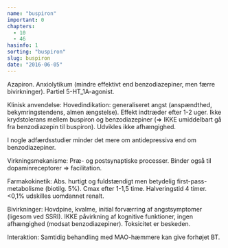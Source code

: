 ```yaml
---
name: "buspiron"
important: 0
chapters:
  - 10
  - 46
hasinfo: 1
sorting: "buspiron"
slug: buspiron
date: "2016-06-05"
---
```


Azapiron. Anxiolytikum (mindre effektivt end benzodiazepiner, men færre
bivirkninger). Partiel 5-HT_1A-agonist.

Klinisk anvendelse: Hovedindikation: generaliseret angst (anspændthed,
bekymringstendens, almen ængstelse). Effekt indtræder efter 1-2 uger. Ikke
krydstolerans mellem buspiron og benzodiazepiner (=> IKKE umiddelbart gå fra
benzodiazepin til buspiron). Udvikles ikke afhængighed.

I nogle adfærdsstudier minder det mere om antidepressiva end om benzodiazepiner.

Virkningsmekanisme: Præ- og postsynaptiske processer. Binder også til
dopaminreceptorer => facilitation.

Farmakokinetik: Abs. hurtigt og fuldstændigt men betydelig
first-pass-metabolisme (biotilg. 5%). Cmax efter 1-1,5 time. Halveringstid 4
timer. <0,1% udskilles uomdannet renalt.

Bivirkninger: Hovdpine, kvalme, initial forværring af angstsymptomer (ligesom
ved SSRI). IKKE påvirkning af kognitive funktioner, ingen afhængighed (modsat
benzodiazepiner). Toksicitet er beskeden.

Interaktion: Samtidig behandling med MAO-hæmmere kan give forhøjet BT.
